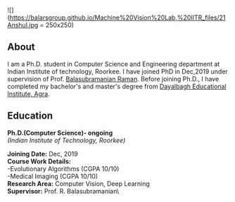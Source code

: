 ![](https://balarsgroup.github.io/Machine%20Vision%20Lab,%20IITR_files/21Anshul.jpg = 250x250)
## About
I am a Ph.D. student in Computer Science and Engineering department at Indian Institute of technology, Roorkee. I have joined PhD in Dec,2019 under supervision of Prof. [Balasubramanian Raman](https://balarsgroup.github.io/). Before joining Ph.D., I have completed my bachelor's and master's degree from [Dayalbagh Educational Institute, Agra](https://www.dei.ac.in/dei/).  

## Education
**Ph.D.(Computer Science)- ongoing**\
_(Indian Institute of Technology, Roorkee)_

**Joining Date:** Dec, 2019\
**Course Work Details:**\
-Evolutionary Algorithms (CGPA 10/10)\
-Medical Imaging         (CGPA 10/10)\
**Research Area:** Computer Vision, Deep Learning\
**Supervisor:** Prof. R. Balasubramanian\

